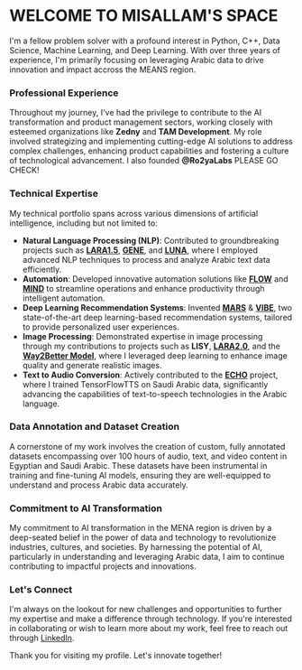 # WELCOME TO MISALLAM'S SPACE

I'm a fellow problem solver with a profound interest in Python, C++, Data Science, Machine Learning, and Deep Learning. With over three years of experience, I'm primarily focusing on leveraging Arabic data to drive innovation and impact accross the MEANS region.

### Professional Experience

Throughout my journey, I've had the privilege to contribute to the AI transformation and product management sectors, working closely with esteemed organizations like **Zedny** and **TAM Development**. My role involved strategizing and implementing cutting-edge AI solutions to address complex challenges, enhancing product capabilities and fostering a culture of technological advancement. I also founded **@Ro2yaLabs** PLEASE GO CHECK!

### Technical Expertise

My technical portfolio spans across various dimensions of artificial intelligence, including but not limited to:

- **Natural Language Processing (NLP)**: Contributed to groundbreaking projects such as **[LARA1.5](https://github.com/misallam/LARA-LocalGenAssistant)**, **[GENE](https://github.com/misallam/GENE-CoursesGenerator)**, and **[LUNA](https://github.com/misallam/LUNA-LearningNexusAssessments)**, where I employed advanced NLP techniques to process and analyze Arabic text data efficiently.
- **Automation**: Developed innovative automation solutions like **[FLOW](https://github.com/misallam/FLOW-ContentAutomationAlgorithms )** and **[MIND](https://github.com/misallam/MIND-MultiAspectPsychometricAssessment)** to streamline operations and enhance productivity through intelligent automation.
- **Deep Learning Recommendation Systems**: Invented **[MARS](https://github.com/misallam/MARS-PathwayRecommender)** & **[VIBE](https://github.com/misallam/VIBE-ReelsSegmentRecommender)**, two state-of-the-art deep learning-based recommendation systems, tailored to provide personalized user experiences.
- **Image Processing**: Demonstrated expertise in image processing through my contributions to projects such as **LISY**, **[LARA2.0](https://github.com/misallam/LARA-LocalGenAssistant)**, and the **[Way2Better Model](https://github.com/misallam/W2B-RealTimeGANsAlternative)**, where I leveraged deep learning to enhance image quality and generate realistic images.
- **Text to Audio Conversion**: Actively contributed to the **[ECHO](https://github.com/misallam/ECHO-MultiAccentArabicTTS)** project, where I trained TensorFlowTTS on Saudi Arabic data, significantly advancing the capabilities of text-to-speech technologies in the Arabic language.

### Data Annotation and Dataset Creation

A cornerstone of my work involves the creation of custom, fully annotated datasets encompassing over 100 hours of audio, text, and video content in Egyptian and Saudi Arabic. These datasets have been instrumental in training and fine-tuning AI models, ensuring they are well-equipped to understand and process Arabic data accurately.

### Commitment to AI Transformation

My commitment to AI transformation in the MENA region is driven by a deep-seated belief in the power of data and technology to revolutionize industries, cultures, and societies. By harnessing the potential of AI, particularly in understanding and leveraging Arabic data, I aim to continue contributing to impactful projects and innovations.

### Let's Connect

I'm always on the lookout for new challenges and opportunities to further my expertise and make a difference through technology. If you're interested in collaborating or wish to learn more about my work, feel free to reach out through [LinkedIn](in/abdelrahmanmisallam).

Thank you for visiting my profile. Let's innovate together!
